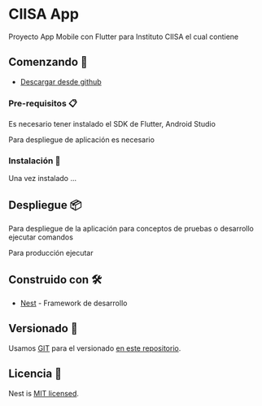 # CIISA App

Proyecto App Mobile con Flutter para Instituto CIISA el cual contiene 

## Comenzando 🚀

+ [Descargar desde github](https://github.com/sebastianchavez/ciisa_flutter_app.git) 


### Pre-requisitos 📋
Es necesario tener instalado el SDK de Flutter, Android Studio

Para despliegue de aplicación es necesario


### Instalación 🔧

Una vez instalado ...


## Despliegue 📦

Para despliegue de la aplicación para conceptos de pruebas o desarrollo ejecutar comandos


Para producción ejecutar


## Construido con 🛠️

* [Nest](https://nestjs.com/) - Framework de desarrollo

## Versionado 📌

Usamos [GIT](https://git-scm.com/) para el versionado [en este repositorio](https://github.com/sebastianchavez/sexy-ro-cpanel).


## Licencia 📄


Nest is [MIT licensed](LICENSE).
